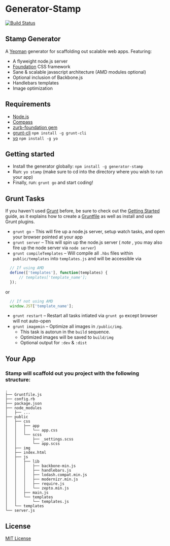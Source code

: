 # Generator-Stamp
[![Build Status](https://secure.travis-ci.org/kyledetella/generator-stamp.png?branch=master)](https://travis-ci.org/kyledetella/generator-stamp)

## Stamp Generator
  A [Yeoman](http://yeoman.io) generator for scaffolding out scalable web apps. Featuring:
  + A flyweight node.js server
  + [Foundation](http://foundation.zurb.com) CSS framework
  + Sane & scalable javascript architecture (AMD modules optional)
  + Optional inclusion of Backbone.js
  + Handlebars templates
  + Image optimization

## Requirements
  + [Node.js](http://nodejs.org)
  + [Compass](http://compass-style.org/)
  + [zurb-foundation gem](http://foundation.zurb.com/docs/sass.html)
  + [grunt-cli](http://gruntjs.com/getting-started) `npm install -g grunt-cli`
  + [yo](https://github.com/yeoman/yo) `npm install -g yo`

## Getting started
  + Install the generator globally: `npm install -g generator-stamp`
  + Run: `yo stamp` (make sure to cd into the directory where you wish to run your app)
  + Finally, run: `grunt go` and start coding!

## Grunt Tasks
If you haven't used [Grunt](http://gruntjs.com/) before, be sure to check out the [Getting Started](http://gruntjs.com/getting-started) guide, as it explains how to create a [Gruntfile](http://gruntjs.com/sample-gruntfile) as well as install and use Grunt plugins.

  + `grunt go` - This will fire up a node.js server, setup watch tasks, and open your browser pointed at your app   
  + `grunt server` – This will spin up the node.js server ( *note* , you may also fire up the node server via `node server`)  
  + `grunt compileTemplates` – Will compile all `.hbs` files within `public/templates` into `templates.js` and will be accessible via 
``` js
  // If using AMD
  define(['templates'], function(templates) {
      // templates['template_name'];
  });
```

  or  

``` js
  // If not using AMD
  window.JST['template_name'];
```
  + `grunt restart` – Restart all tasks intiated via `grunt go` except browser will not auto-open
  + `grunt imagemin` – Optimize all images in `/public/img`.
      - This task is autorun in the `build` sequence.  
      - Optimized images will be saved to `build/img`  
      - Optional output for `:dev` & `:dist`
  
## Your App
### Stamp will scaffold out you project with the following structure:

``` unicode
.
├── Gruntfile.js
├── config.rb
├── package.json
├── node_modules
│   ├── ...
├── public
│   ├── css
│   │   ├── app
│   │   │   └── app.css
│   │   └── scss
│   │       ├── _settings.scss
│   │       └── app.scss
│   ├── img
│   ├── index.html
│   ├── js
│   │   ├── lib
│   │   │   ├── backbone-min.js
│   │   │   ├── handlebars.js
│   │   │   ├── lodash.compat.min.js
│   │   │   ├── modernizr.min.js
│   │   │   ├── require.js
│   │   │   └── zepto.min.js
│   │   ├── main.js
│   │   └── templates
│   │       └── templates.js
│   └── templates
└── server.js

```

## License
[MIT License](http://en.wikipedia.org/wiki/MIT_License)
